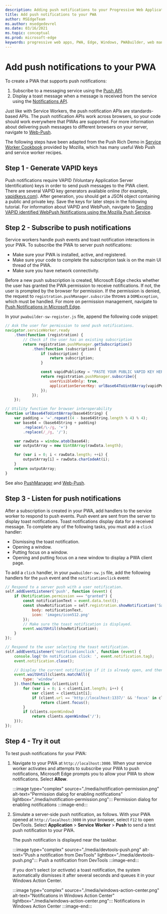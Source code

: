 ```yaml
---
description: Adding push notifications to your Progressive Web Application (PWA).
title: Add push notifications to your PWA
author: MSEdgeTeam
ms.author: msedgedevrel
ms.date: 03/16/2021
ms.topic: conceptual
ms.prod: microsoft-edge
keywords: progressive web apps, PWA, Edge, Windows, PWABuilder, web manifest, service worker, push
---
```

# Add push notifications to your PWA

To create a PWA that supports push notifications:

1.  Subscribe to a messaging service using the [Push API][MDNPushApi].
1.  Display a toast message when a message is received from the service using the [Notifications API][MDNNotificationsApi].

Just like with Service Workers, the push notification APIs are standards-based APIs.  The push notification APIs work across browsers, so your code should work everywhere that PWAs are supported.  For more information about delivering push messages to different browsers on your server, navigate to [Web-Push][NPMWebPush].

The following steps have been adapted from the Push Rich Demo in [Service Worker Cookbook][ServiceWorkerCookbookPushRichDemo] provided by Mozilla, which has many useful Web Push and service worker recipes.


<!-- ====================================================================== -->
## Step 1 - Generate VAPID keys

Push notifications require VAPID (Voluntary Application Server Identification) keys in order to send push messages to the PWA client.  There are several VAPID key generators available online (for example, [vapidkeys.com][VapidkeysMain]).  After generation, you should get a JSON object containing a public and private key.  Save the keys for later steps in the following tutorial.  For information about VAPID and WebPush, navigate to [Sending VAPID identified WebPush Notifications using the Mozilla Push Service][MozillaServicesSendingVapidWebPushNotificationsPush].


<!-- ====================================================================== -->
## Step 2 - Subscribe to push notifications

Service workers handle push events and toast notification interactions in your PWA.  To subscribe the PWA to server push notifications:

*   Make sure your PWA is installed, active, and registered.
*   Make sure your code to complete the subscription task is on the main UI thread of the PWA.
*   Make sure you have network connectivity.

Before a new push subscription is created, Microsoft Edge checks whether the user has granted the PWA permission to receive notifications.  If not, the user is prompted by the browser for permission.  If the permission is denied, the request to `registration.pushManager.subscribe` throws a `DOMException`, which must be handled.  For more on permission management, navigate to [Push Notifications in Microsoft Edge][WindowsBlogsWebNotificationsEdge].

In your `pwabuilder-sw-register.js` file, append the following code snippet:

```javascript
// Ask the user for permission to send push notifications.
navigator.serviceWorker.ready
    .then(function (registration) {
        // Check if the user has an existing subscription
        return registration.pushManager.getSubscription()
            .then(function (subscription) {
                if (subscription) {
                    return subscription;
                }

                const vapidPublicKey = "PASTE YOUR PUBLIC VAPID KEY HERE";
                return registration.pushManager.subscribe({
                    userVisibleOnly: true,
                    applicationServerKey: urlBase64ToUint8Array(vapidPublicKey)
                });
            });
    });

// Utility function for browser interoperability
function urlBase64ToUint8Array(base64String) {
    var padding = '='.repeat((4 - base64String.length % 4) % 4);
    var base64 = (base64String + padding)
        .replace(/\-/g, '+')
        .replace(/_/g, '/');

    var rawData = window.atob(base64);
    var outputArray = new Uint8Array(rawData.length);

    for (var i = 0; i < rawData.length; ++i) {
        outputArray[i] = rawData.charCodeAt(i);
    }
    return outputArray;
}
```

See also [PushManager][MDNPushManager] and [Web-Push][NPMWebPushUsage].


<!-- ====================================================================== -->
## Step 3 - Listen for push notifications

After a subscription is created in your PWA, add handlers to the service worker to respond to push events.  Push event are sent from the server to display toast notifications.  Toast notifications display data for a received message.  To complete any of the following tasks, you must add a `click` handler:

*   Dismissing the toast notification.
*   Opening a window.
*   Putting focus on a window.
*   Opening and putting focus on a new window to display a PWA client page.

To add a `click` handler, in your `pwabuilder-sw.js` file, add the following handlers for the `push` event and the `notificationclick` event:

```javascript
// Respond to a server push with a user notification.
self.addEventListener('push', function (event) {
    if (Notification.permission === "granted") {
        const notificationText = event.data.text();
        const showNotification = self.registration.showNotification('Sample PWA', {
            body: notificationText,
            icon: 'images/icon512.png'
        });
        // Make sure the toast notification is displayed.
        event.waitUntil(showNotification);
    }
});

// Respond to the user selecting the toast notification.
self.addEventListener('notificationclick', function (event) {
    console.log('On notification click: ', event.notification.tag);
    event.notification.close();

    // Display the current notification if it is already open, and then put focus on it.
    event.waitUntil(clients.matchAll({
        type: 'window'
    }).then(function (clientList) {
        for (var i = 0; i < clientList.length; i++) {
            var client = clientList[i];
            if (client.url == 'http://localhost:1337/' && 'focus' in client)
                return client.focus();
        }
        if (clients.openWindow)
            return clients.openWindow('/');
    }));
});
```

<!-- ====================================================================== -->
## Step 4 - Try it out

To test push notifications for your PWA:

1.  Navigate to your PWA at `http://localhost:3000`.  When your service worker activates and attempts to subscribe your PWA to push notifications, Microsoft Edge prompts you to allow your PWA to show notifications.  Select **Allow**.

    :::image type="complex" source="./media/notification-permission.png" alt-text="Permission dialog for enabling notifications" lightbox="./media/notification-permission.png":::
       Permission dialog for enabling notifications
    :::image-end:::

1.  Simulate a server-side push notification, as follows.  With your PWA opened at `http://localhost:3000` in your browser, select `F12` to open DevTools.  Select **Application** > **Service Worker** > **Push** to send a test push notification to your PWA.

    The push notification is displayed near the taskbar.

    :::image type="complex" source="./media/devtools-push.png" alt-text="Push a notification from DevTools" lightbox="./media/devtools-push.png":::
        Push a notification from DevTools
    :::image-end:::

    If you don't select (or _activate_) a toast notification, the system automatically dismisses it after several seconds and queues it in your Windows Action Center.

    :::image type="complex" source="./media/windows-action-center.png" alt-text="Notifications in Windows Action Center" lightbox="./media/windows-action-center.png":::
        Notifications in Windows Action Center
    :::image-end:::


<!-- ====================================================================== -->
<!-- links -->
<!-- external links -->
[MDNPushApi]: https://developer.mozilla.org/docs/Web/API/Push_API "Push API | MDN"
[MDNNotificationsApi]: https://developer.mozilla.org/docs/Web/API/Notifications_API "Notifications API | MDN"
[NPMWebPush]: https://www.npmjs.com/package/web-push "web-push | npm"
[ServiceWorkerCookbookPushRichDemo]: https://serviceworke.rs/push-rich_demo.html "Push Rich Demo | ServiceWorker Cookbook"
[VapidkeysMain]: https://vapidkeys.com "Secure VAPID Key Generator | VapidKeys"
[MozillaServicesSendingVapidWebPushNotificationsPush]: https://blog.mozilla.org/services/2016/08/23/sending-vapid-identified-webpush-notifications-via-mozillas-push-service "Sending VAPID identified WebPush Notifications via Mozilla's Push Service | Mozilla Services"
[WindowsBlogsWebNotificationsEdge]: https://blogs.windows.com/msedgedev/2016/05/16/web-notifications-microsoft-edge#UAbvU2ymUlHO8EUV.97 "Web Notifications in Microsoft Edge | Windows Blogs"
[MDNPushManager]: https://developer.mozilla.org/docs/Web/API/PushManager "PushManager | MDN"
[NPMWebPushUsage]: https://www.npmjs.com/package/web-push#usage "Usage - web-push | NPM"
